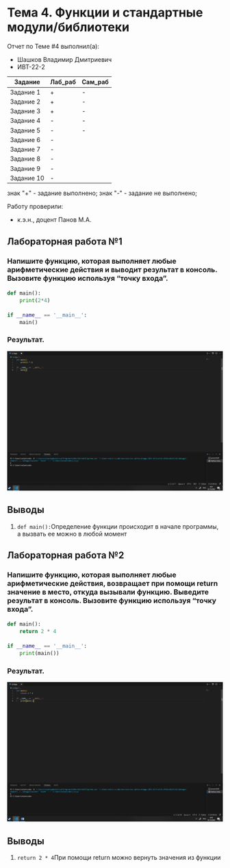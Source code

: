 # Тема 4. Функции и стандартные модули/библиотеки
Отчет по Теме #4 выполнил(а):
- Шашков Владимир Дмитриевич
- ИВТ-22-2

| Задание | Лаб_раб | Сам_раб |
| ------ | ------ | ------ |
| Задание 1 | + | - |
| Задание 2 | + | - |
| Задание 3 | + | - |
| Задание 4 | - | - |
| Задание 5 | - | - |
| Задание 6 | - | 
| Задание 7 | - | 
| Задание 8 | - | 
| Задание 9 | - | 
| Задание 10 | - | 

знак "+" - задание выполнено; знак "-" - задание не выполнено;

Работу проверили:
- к.э.н., доцент Панов М.А.

## Лабораторная работа №1
### Напишите функцию, которая выполняет любые арифметические действия и выводит результат в консоль. Вызовите функцию используя “точку входа”.
```python
def main():
    print(2*4)

if __name__ == '__main__':
    main()
```
### Результат.
![Меню](https://github.com/FeugiantMortis/Software-engineering/blob/Тема_4/pic/L1.4.png)

## Выводы
1. `def main():`Определение функции происходит в начале программы, а вызвать ее можно в любой момент

## Лабораторная работа №2
### Напишите функцию, которая выполняет любые арифметические действия, возвращает при помощи return значение в место, откуда вызывали функцию. Выведите результат в консоль. Вызовите функцию используя “точку входа”.
```python
def main():
    return 2 * 4

if __name__ == '__main__':
    print(main())
```
### Результат.
![Меню](https://github.com/FeugiantMortis/Software-engineering/blob/Тема_4/pic/L2.4.png)

## Выводы
1. `return 2 * 4`При помощи return можно вернуть значения из функции

